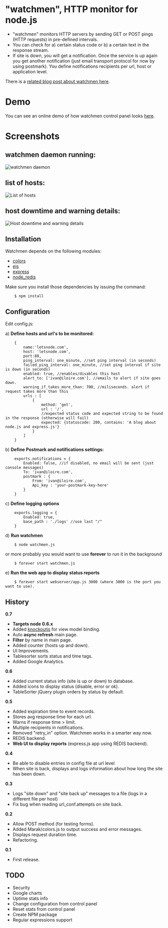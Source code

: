 # "watchmen", HTTP monitor for node.js

  - "watchmen" monitors HTTP servers by sending GET or POST pings (HTTP requests) in pre-defined intervals.
  - You can check for a) certain status code or b) a certain text in the response stream.
  - If site is down, you will get a notification. Once the service is up again you get another notification (just email transport protocol for now by using postmark). You define notifications recipients per url, host or application level.

There is a <a href="http://letsnode.com/example-of-what-node-is-really-good-at" target="_blank">related blog post about watchmen here</a>.

# Demo

You can see an online demo of how watchmen control panel looks <a href="http://letsnode.com:8084" target="_blank">here</a>.

# Screenshots

## watchmen daemon running: 
![watchmen daemon](https://github.com/iloire/WatchMen/raw/master/screenshots/watchmen_daemon01.png)

## list of hosts: 
![List of hosts](https://github.com/iloire/WatchMen/raw/master/screenshots/list_hosts.png)

## host downtime and warning details:
![Host downtime and warning details](https://github.com/iloire/WatchMen/raw/master/screenshots/host_details01.png)

## Installation

Watchmen depends on the following modules:

 - [colors](https://github.com/Marak/colors.js)
 - [ejs](https://github.com/visionmedia/ejs)
 - [express](https://github.com/visionmedia/express)
 - [node_redis](https://github.com/mranney/node_redis)

Make sure you install those dependencies by issuing the command:

		$ npm install

## Configuration
  
  Edit config.js:
  
  a) **Define hosts and url's to be monitored:**

		{
			name:'letsnode.com',
			host: 'letsnode.com',
			port:80, 
			ping_interval: one_minute, //set ping interval (in seconds)
			failed_ping_interval: one_minute, //set ping interval if site is down (in seconds)
			enabled: true, //enables/disables this host
			alert_to: ['ivan@iloire.com'], //emails to alert if site goes down.
			warning_if_takes_more_than: 700, //miliseconds. alert if request takes more than this
			urls : [
				{
					method: 'get', 
					url : '/', 
					//expected status code and expected string to be found in the response (otherwise will fail)
					expected: {statuscode: 200, contains: 'A blog about node.js and express.js'}
				}
			]
		}
  
  b) **Define Postmark and notifications settings:**

		exports.notifications = {
			Enabled: false, //if disabled, no email will be sent (just console messages)
			To: 'ivan@iloire.com',
			postmark : {
				From: 'ivan@iloire.com',
				Api_key : 'your-postmark-key-here'
			}
		} 

  c) **Define logging options**

		exports.logging = {
			Enabled: true,
			base_path : './logs' //use last "/"
		}

  d) **Run watchmen**

		$ node watchmen.js

  or more probably you would want to use **forever** to run it in the background

		$ forever start watchmen.js

  e) **Run the web app to display status reports**

		$ forever start webserver/app.js 3000 (where 3000 is the port you want to use).

## History

**0.7**
  - **Targets node 0.6.x**
  - Added [knockoutjs](http://knockoutjs.com) for view model binding.
  - Auto **async refresh** main page.
  - **Filter** by name in main page.
  - Added counter (hosts up and down).
  - UI Improvements.
  - Tablesorter sorts status and time tags.
  - Added Google Analytics.

**0.6**

  - Added current status info (site is up or down) to database.
  - Added icons to display status (disable, error or ok).
  - TableSorter jQuery plugin orders by status by default.

**0.5**

  - Added expiration time to event records.
  - Stores avg response time for each url.
  - Warns if response time > limit.
  - Multiple recipients in notifications.
  - Removed "retry_in" option. Watchmen works in a smarter way now.
  - REDIS backend.
  - **Web UI to display reports** (express.js app using REDIS backend).

**0.4**

  - Be able to disable entries in config file at url level
  - When site is back, displays and logs information about how long the site has been down.

**0.3**
  
  - Logs "site down" and "site back up" messages to a file (logs in a different file per host)
  - Fix bug when reading url_conf.attempts on site back.

**0.2**

  - Allow POST method (for testing forms).
  - Added Marak/colors.js to output success and error messages.
  - Displays request duration time.
  - Refactoring.

**0.1**

  - First release.

## TODO

 - Security
 - Google charts
 - Uptime stats info
 - Change configuration from control panel
 - Reset stats from control panel
 - Create NPM package 
 - Regular expressions support